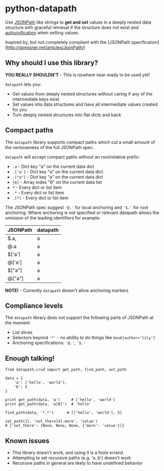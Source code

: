 # python-datapath

Use [JSONPath](http://goessner.net/articles/JsonPath/)
like strings  to **get and set** values in a deeply nested data structure 
with graceful retrieval if the structure does not exist and
[autovivification](https://en.wikipedia.org/wiki/Autovivification) when setting
values.

Inspired by, but not completely compliant with the [JSONPath specification]
(http://goessner.net/articles/JsonPath/)

Why should I use this library?
------------------------------

**YOU REALLY SHOULDN'T** - This is nowhere near ready to be used yet!

`datapath` lets you:

 * Get values from deeply nested structures without caring if any of the 
 intermediate keys exist
 * Set values into data structures and have all intermediate values created 
 for you
 * Turn deeply nested structures into flat dicts and back
 

Compact paths
-------------

The `datapath` library supports compact paths which cut a small amount of the 
verboseness of the full JSONPath spec.  

`datapath` will accept compact paths without an root/relative prefix:

 * `.a` - Dict key "a" on the current data dict
 * `.['a']` - Dict key "a" on the current data dict
 * `.["a"]` - Dict key "a" on the current data dict
 * `[6]` - Array index "6" on the current data list
 * `*` - Every dict or list item
 * `.*` - Every dict or list item
 * `.[*]` - Every dict or list item
 
The JSONPath spec suggest `'@.'` for local anchoring and `'$.'` for root 
anchoring. Where anchoring is not specified or relevant datapath allows the 
omission of the leading identifiers for example:

| JSONPath | datapath            |
| -------- | ------------------- |
| $.a, | a | 
| @.a | a |
| $['a'] | a |
| @['a'] | a |
| $["a"] | a |
| @["a"] | a |

**NOTE!** - Currently `datapath` doesn't allow anchoring markers

Compliance levels
-----------------

The `datapath` library does not support the following parts of JSONPath at the
moment:

 * List slices
 * Selectors beyond `'*'` - no ability to do things like `book[author='lily']`
 * Anchoring specifications: `'@.'`, `'$.'`

Enough talking!
---------------

    from datapath.crud import get_path, find_path, set_path
    
    data = {
        'a': ['hello', 'world'],
        'b': 5
    }
        
    print get_path(data, 'a')     # ['hello', 'world']
    print get_path(data, 'a[0]')  # 'hello'
    
    find_path(data, '*.*')      # [['hello', 'world'], 5]
    
    set_path({}, 'not_there[4].more', 'value')
    # {'not_there': [None, None, None, {'more': 'value'}]}
    
Known issues
------------

 * This library doesn't work, and using it is a fools errand
 * Attempting to set recursive paths (e.g. 'a..b') doesn't work
 * Recursive paths in general are likely to have undefined behavior
   